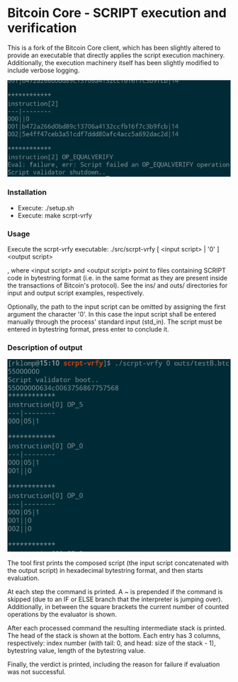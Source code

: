 Bitcoin Core - SCRIPT execution and verification
=====================================

This is a fork of the Bitcoin Core client, which has been slightly altered to provide an executable that directly applies the script execution machinery. Additionally, the execution machinery itself has been slightly modified to include verbose logging.

![Alt text](.imgs/intro.png?raw=true "Example")

### Installation
- Execute: ./setup.sh
- Execute: make scrpt-vrfy

### Usage

Execute the scrpt-vrfy executable: ./src/scrpt-vrfy [ \<input script\> | '0' ] \<output script\>

, where \<input script\> and \<output script\> point to files containing SCRIPT code in bytestring format (i.e. in the same format as they are present inside the transactions of Bitcoin's protocol). See the ins/ and outs/ directories for input and output script examples, respectively.

Optionally, the path to the input script can be omitted by assigning the first argument the character '0'. In this case the input script shall be entered manually through the process' standard input (std\_in). The script must be entered in bytestring format, press enter to conclude it.

### Description of output

![Alt text](.imgs/example.png?raw=true "Example")

The tool first prints the composed script (the input script concatenated with the output script) in hexadecimal bytestring format, and then starts evaluation.

At each step the command is printed. A ~ is prepended if the command is skipped (due to an IF or ELSE branch that the interpreter is jumping over). Additionally, in between the square brackets the current number of counted operations by the evaluator is shown.

After each processed command the resulting intermediate stack is printed. The head of the stack is shown at the bottom. Each entry has 3 columns, respectively: index number (with tail: 0, and head: size of the stack - 1), bytestring value, length of the bytestring value.

Finally, the verdict is printed, including the reason for failure if evaluation was not successful.
